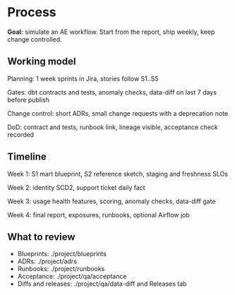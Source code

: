 ﻿# Process

**Goal:** simulate an AE workflow. Start from the report, ship weekly, keep change controlled.

## Working model

Planning: 1 week sprints in Jira, stories follow S1..S5

Gates: dbt contracts and tests, anomaly checks, data-diff on last 7 days before publish

Change control: short ADRs, small change requests with a deprecation note

DoD: contract and tests, runbook link, lineage visible, acceptance check recorded

## Timeline

Week 1: S1 mart blueprint, S2 reference sketch, staging and freshness SLOs

Week 2: identity SCD2, support ticket daily fact

Week 3: usage health features, scoring, anomaly checks, data-diff gate

Week 4: final report, exposures, runbooks, optional Airflow job

## What to review
- Blueprints: ./project/blueprints
- ADRs: ./project/adrs
- Runbooks: ./project/runbooks
- Acceptance: ./project/qa/acceptance
- Diffs and releases: ./project/qa/data-diff and Releases tab
